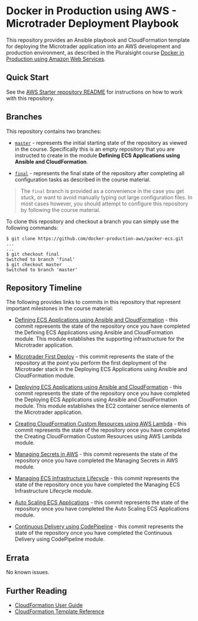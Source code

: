 # Docker in Production using AWS - Microtrader Deployment Playbook

This repository provides an Ansible playbook and CloudFormation template for deploying the Microtrader application into an AWS development and production environment, as described in the Pluralsight course [Docker in Production using Amazon Web Services](https://app.pluralsight.com/library/courses/docker-production-using-amazon-web-services/table-of-contents).

## Quick Start

See the [AWS Starter repository README](https://github.com/docker-production-aws/aws-starter) for instructions on how to work with this repository.

## Branches

This repository contains two branches:

- [`master`](https://github.com/docker-production-aws/microtrader-deploy/tree/master) - represents the initial starting state of the repository as viewed in the course.  Specifically this is an empty repository that you are instructed to create in the module **Defining ECS Applications using Ansible and CloudFormation**.

- [`final`](https://github.com/docker-production-aws/microtrader-deploy/tree/final) - represents the final state of the repository after completing all configuration tasks as described in the course material.

> The `final` branch is provided as a convenience in the case you get stuck, or want to avoid manually typing out large configuration files.  In most cases however, you should attempt to configure this repository by following the course material.

To clone this repository and checkout a branch you can simply use the following commands:

```
$ git clone https://github.com/docker-production-aws/packer-ecs.git
...
...
$ git checkout final
Switched to branch 'final'
$ git checkout master
Switched to branch 'master'
```

## Repository Timeline

The following provides links to commits in this repository that represent important milestones in the course material:

- [Defining ECS Applications using Ansible and CloudFormation](https://github.com/docker-production-aws/microtrader-deploy/tree/defining-ecs-applications) - this commit represents the state of the repository once you have completed the Defining ECS Applications using Ansible and CloudFormation module.  This module establishes the supporting infrastructure for the Microtrader application.

- [Microtrader First Deploy](https://github.com/docker-production-aws/microtrader-deploy/tree/microtrader-first-deploy) - this commit represents the state of the repository at the point you perform the first deployment of the Microtrader stack in the Deploying ECS Applications using Ansible and CloudFormation module.

- [Deploying ECS Applications using Ansible and CloudFormation](https://github.com/docker-production-aws/microtrader-deploy/tree/deploying-ecs-applications) - this commit represents the state of the repository once you have completed the Deploying ECS Applications using Ansible and CloudFormation module.  This module establishes the EC2 container service elements of the Microtrader application.

- [Creating CloudFormation Custom Resources using AWS Lambda](https://github.com/docker-production-aws/microtrader-deploy/tree/creating-custom-resources) - this commit represents the state of the repository once you have completed the Creating CloudFormation Custom Resources using AWS Lambda module.

- [Managing Secrets in AWS](https://github.com/docker-production-aws/microtrader-deploy/tree/managing-secrets-in-aws) - this commit represents the state of the repository once you have completed the Managing Secrets in AWS module.

- [Managing ECS Infrastructure Lifecycle](https://github.com/docker-production-aws/microtrader-deploy/tree/managing-ecs-infrastructure-lifecycle) - this commit represents the state of the repository once you have completed the Managing ECS Infrastructure Lifecycle module.

- [Auto Scaling ECS Applications](https://github.com/docker-production-aws/microtrader-deploy/tree/autoscaling-ecs-applications) - this commit represents the state of the repository once you have completed the Auto Scaling ECS Applications module.

- [Continuous Delivery using CodePipeline](https://github.com/docker-production-aws/microtrader-deploy/tree/continuous-delivery-codepipeline) - this commit represents the state of the repository once you have completed the Continuous Delivery using CodePipeline module.

## Errata

No known issues.

## Further Reading

- [CloudFormation User Guide](http://docs.aws.amazon.com/AWSCloudFormation/latest/UserGuide/Welcome.html)
- [CloudFormation Template Reference](http://docs.aws.amazon.com/AWSCloudFormation/latest/UserGuide/aws-template-resource-type-ref.html)